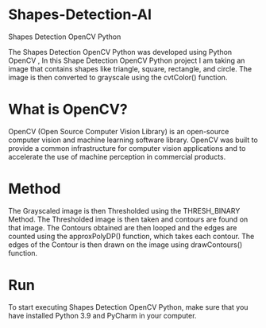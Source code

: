 # Shapes-Detection-AI

Shapes Detection OpenCV Python


The Shapes Detection OpenCV Python was developed using Python OpenCV , In this Shape Detection OpenCV Python project I am taking an image that contains shapes like triangle, square, rectangle, and circle. The image is then converted to grayscale using the cvtColor() function.

# What is OpenCV?
OpenCV (Open Source Computer Vision Library) is an open-source computer vision and machine learning software library. OpenCV was built to provide a common infrastructure for computer vision applications and to accelerate the use of machine perception in commercial products.

# Method
The Grayscaled image is then Thresholded using the THRESH_BINARY Method. The Thresholded image is then taken and contours are found on that image. The Contours obtained are then looped and the edges are counted using the approxPolyDP() function, which takes each contour. The edges of the Contour is then drawn on the image using drawContours() function.

# Run

To start executing Shapes Detection OpenCV Python, make sure that you have installed Python 3.9 and PyCharm in your computer.
